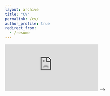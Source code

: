 ```yaml
---
layout: archive
title: "CV"
permalink: /cv/
author_profile: true
redirect_from:
  - /resume
---
```


<!-- 
<!-- <embed src="https://jathurshan0330.github.io/talks/EMBC_2021_Decoding%20of%20Hand%20Gestures%20from%20Electrocorticography%20with%20LSTM%20Based%20Deep%20Neural%20Network.pdf" > -->

<embed src="https://jathurshan0330.github.io/talks/Jathurshan_Pradeepkumar_CV.pdf">
<!-- width="200" height="300"> -->
 -->
